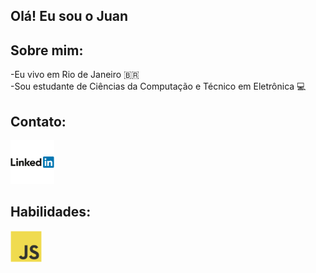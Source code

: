 ## Olá! Eu sou o Juan


## Sobre mim:
-Eu vivo em Rio de Janeiro :brazil:<br>
-Sou estudante de Ciências da Computação e Técnico em Eletrônica :computer:<br>

## Contato:
<a href="https://www.linkedin.com/in/juandefranca/" target="_blank" rel="external">

<img src="https://raw.githubusercontent.com/devicons/devicon/master/icons/linkedin/linkedin-original-wordmark.svg" alt="linkedin perfil" width="70" height="70">

</a>

## Habilidades:

<img src="https://raw.githubusercontent.com/devicons/devicon/master/icons/javascript/javascript-original.svg" alt="javascripticone" width="50" height="50">

